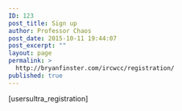 ```yaml
---
ID: 123
post_title: Sign up
author: Professor Chaos
post_date: 2015-10-11 19:44:07
post_excerpt: ""
layout: page
permalink: >
  http://bryanfinster.com/ircwcc/registration/
published: true
---
```

[usersultra_registration]